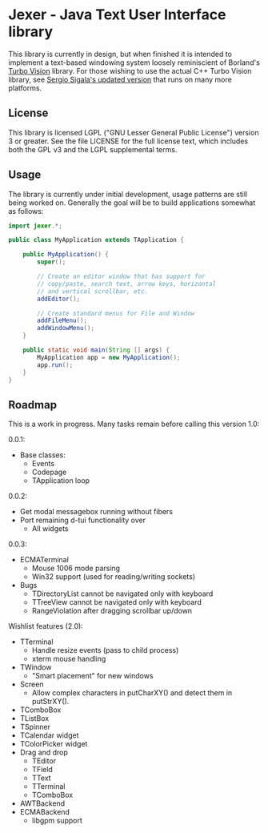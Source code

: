 Jexer - Java Text User Interface library
========================================

This library is currently in design, but when finished it is intended
to implement a text-based windowing system loosely reminiscient of
Borland's [Turbo Vision](http://en.wikipedia.org/wiki/Turbo_Vision)
library.  For those wishing to use the actual C++ Turbo Vision
library, see [Sergio Sigala's updated
version](http://tvision.sourceforge.net/) that runs on many more
platforms.


License
-------

This library is licensed LGPL ("GNU Lesser General Public License")
version 3 or greater.  See the file LICENSE for the full license text,
which includes both the GPL v3 and the LGPL supplemental terms.


Usage
-----

The library is currently under initial development, usage patterns are
still being worked on.  Generally the goal will be to build
applications somewhat as follows:

```Java
import jexer.*;

public class MyApplication extends TApplication {

    public MyApplication() {
        super();

        // Create an editor window that has support for
        // copy/paste, search text, arrow keys, horizontal
        // and vertical scrollbar, etc.
        addEditor();

        // Create standard menus for File and Window
        addFileMenu();
        addWindowMenu();
    }

    public static void main(String [] args) {
        MyApplication app = new MyApplication();
        app.run();
    }
}
```


Roadmap
-------

This is a work in progress.  Many tasks remain before calling this
version 1.0:

0.0.1:

- Base classes:
  - Events
  - Codepage
  - TApplication loop

0.0.2:

- Get modal messagebox running without fibers
- Port remaining d-tui functionality over
  - All widgets

0.0.3:

- ECMATerminal
  - Mouse 1006 mode parsing
  - Win32 support (used for reading/writing sockets)
- Bugs
  - TDirectoryList cannot be navigated only with keyboard
  - TTreeView cannot be navigated only with keyboard
  - RangeViolation after dragging scrollbar up/down

Wishlist features (2.0):

- TTerminal
  - Handle resize events (pass to child process)
  - xterm mouse handling
- TWindow
  - "Smart placement" for new windows
- Screen
  - Allow complex characters in putCharXY() and detect them in putStrXY().
- TComboBox
- TListBox
- TSpinner
- TCalendar widget
- TColorPicker widget
- Drag and drop
  - TEditor
  - TField
  - TText
  - TTerminal
  - TComboBox
- AWTBackend
- ECMABackend
  - libgpm support

